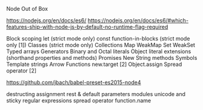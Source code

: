 Node Out of Box

https://nodejs.org/en/docs/es6/
https://nodejs.org/en/docs/es6/#which-features-ship-with-node-js-by-default-no-runtime-flag-required

  Block scoping
  let (strict mode only)
  const
  function-in-blocks (strict mode only [1])
  Classes (strict mode only)
  Collections
  Map
  WeakMap
  Set
  WeakSet
  Typed arrays
  Generators
  Binary and Octal literals
  Object literal extensions (shorthand properties and methods)
  Promises
  New String methods
  Symbols
  Template strings
  Arrow Functions
  new.target [2]
  Object.assign
  Spread operator [2]


https://github.com/jbach/babel-preset-es2015-node4

  destructing assignment
  rest & default parameters
  modules
  unicode and sticky regular expressions
  spread operator
  function.name
